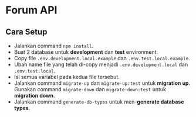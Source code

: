 # Forum API

## Cara Setup

- Jalankan command `npm install`.
- Buat 2 database untuk **development** dan **test** environment.
- Copy file `.env.development.local.example` dan `.env.test.local.example`.
- Ubah name file yang telah di-copy menjadi `.env.development.local` dan `.env.test.local`.
- Isi semua variabel pada kedua file tersebut.
- Jalankan command `migrate-up` dan `migrate-up:test` untuk **migration up**. Gunakan command `migrate-down` dan `migrate-down:test` untuk **migration down**.
- Jalankan command `generate-db-types` untuk men-**generate database types**.
